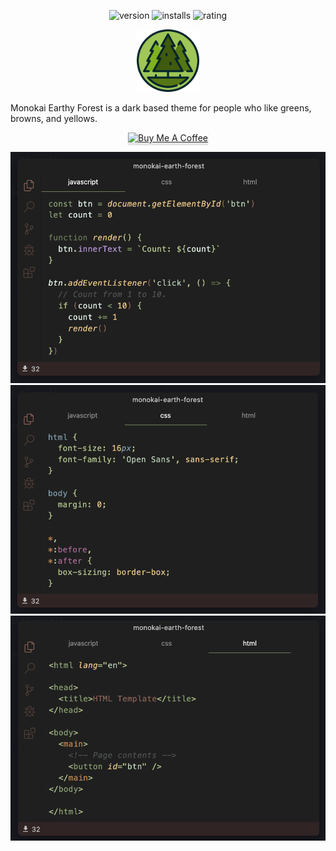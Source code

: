 <p align="center">  
  <a>
    <img src="https://vsmarketplacebadge.apphb.com/version/samlazrak.monookai-earth-forest.svg" alt="version"/>
  </a>
  <a>
    <img src="https://vsmarketplacebadge.apphb.com/installs/samlazrak.monookai-earth-forest.svg" alt="installs"/>
  </a>
  <a>
    <img src="https://vsmarketplacebadge.apphb.com/rating/samlazrak.monookai-earth-forest.svg" alt="rating"/>
  </a>
</p>

<p align="center">  

<img src="https://github.com/samlazrak/Monokai-Earthy/blob/master/forest.png" width="100" height="100">
<p>Monokai Earthy Forest is a dark based theme for people who like greens, browns, and yellows.</p>

</p>

<p align="center">  

<a href="https://www.buymeacoffee.com/samlazrak" target="_blank">
 <img src="https://www.buymeacoffee.com/assets/img/custom_images/yellow_img.png" alt="Buy Me A Coffee" style="height: 41px !important;width: 174px !important;box-shadow: 0px 3px 2px 0px rgba(190, 190, 190, 0.5) !important;-webkit-box-shadow: 0px 3px 2px 0px rgba(190, 190, 190, 0.5) !important;" >
</a>

</p>

![Js](js.png)
![Css](css.png)
![Html](html.png)

